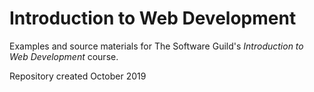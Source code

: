 # Introduction to Web Development

Examples and source materials for The Software Guild's _Introduction to Web Development_ course.


Repository created October 2019